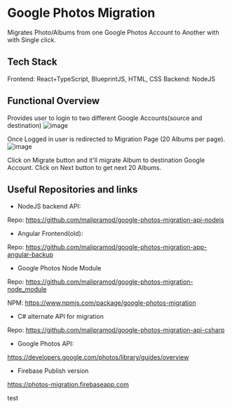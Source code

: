 # Google Photos Migration

Migrates Photo/Albums from one Google Photos Account to Another with with Single click.

## Tech Stack

Frontend: React+TypeScript, BlueprintJS, HTML, CSS
Backend: NodeJS

## Functional Overview

Provides user to login to two different Google Accounts(source and destination)
![image](https://user-images.githubusercontent.com/13375870/88396906-cdf56000-cde0-11ea-9aa0-c0b5d4b687c9.png)

Once Logged in user is redirected to Migration Page (20 Albums per page).
![image](https://user-images.githubusercontent.com/13375870/88396964-e5344d80-cde0-11ea-82dc-a9cb82bc78ce.png)

Click on Migrate button and it'll migrate Album to destination Google Account. Click on Next button to get next 20 Albums.

## Useful Repositories and links

* NodeJS backend API:

Repo: <https://github.com/malipramod/google-photos-migration-api-nodejs>

* Angular Frontend(old):

Repo: <https://github.com/malipramod/google-photos-migration-app-angular-backup>

* Google Photos Node Module

Repo: <https://github.com/malipramod/google-photos-migration-node_module>

NPM:  <https://www.npmjs.com/package/google-photos-migration>

* C# alternate API for migration

Repo: <https://github.com/malipramod/google-photos-migration-api-csharp>

* Google Photos API:

<https://developers.google.com/photos/library/guides/overview>

* Firebase Publish version

<https://photos-migration.firebaseapp.com>

test
